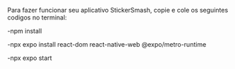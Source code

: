 Para fazer funcionar seu aplicativo StickerSmash, copie e cole os seguintes codigos no terminal:

-npm install   

-npx expo install react-dom react-native-web @expo/metro-runtime 

-npx expo start